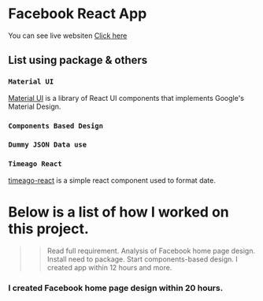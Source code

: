 # Facebook React App

You can see live websiten [Click here](https://facebookapp-six.vercel.app/)

## List using package & others

### `Material UI`
[Material UI](https://mui.com/) is a library of React UI components that implements Google's Material Design.

### `Components Based Design`
### `Dummy JSON Data use`
### `Timeago React`
[timeago-react](https://www.npmjs.com/package/timeago-react) is a simple react component used to format date.

# Below is a list of how I worked on this project.
>> Read full requirement. 
>> Analysis of Facebook home page design. 
>> Install need to package. 
>> Start components-based design.
>> I created app within 12 hours
>> and more.

### I created Facebook home page design within 20 hours.



